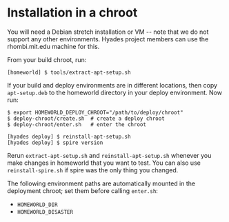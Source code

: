 # Installation in a chroot

You will need a Debian stretch installation or VM --
note that we do not support any other environments.
Hyades project members can use the rhombi.mit.edu machine for this.

From your build chroot, run:

    [homeworld] $ tools/extract-apt-setup.sh

If your build and deploy environments are in different locations,
then copy `apt-setup.deb` to the homeworld directory in your deploy environment.
Now run:

    $ export HOMEWORLD_DEPLOY_CHROOT="/path/to/deploy/chroot"
    $ deploy-chroot/create.sh  # create a deploy chroot
    $ deploy-chroot/enter.sh   # enter the chroot

    [hyades deploy] $ reinstall-apt-setup.sh
    [hyades deploy] $ spire version

Rerun `extract-apt-setup.sh` and `reinstall-apt-setup.sh`
whenever you make changes in homeworld that you want to test.
You can also use `reinstall-spire.sh` if spire was the only thing you changed.

The following environment paths are automatically mounted in the deployment chroot;
set them before calling `enter.sh`:
- `HOMEWORLD_DIR`
- `HOMEWORLD_DISASTER`
